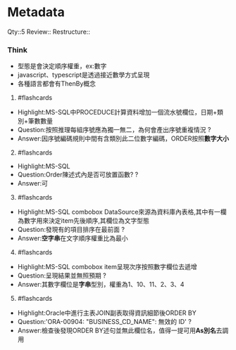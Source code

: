 # Metadata
Qty::5
Review::
Restructure::

### Think




- 型態是會決定順序權重，ex:數字
- javascript、typescript是透過接近數學方式呈現
- 各種語言都會有ThenBy概念



1. #flashcards 
- Highlight:MS-SQL中PROCEDUCE計算資料增加一個流水號欄位，日期+類別+筆數數量
- Question:按照推理每組序號應為獨一無二，為何會產出序號重複情況
?
- Answer:因序號編碼規則中間有含類別此二位數字編碼，ORDER按照**數字大小**

2. #flashcards 
- Highlight:MS-SQL
- Question:Order陳述式內是否可放置函數?
?
- Answer:可

3. #flashcards 
- Highlight:MS-SQL combobox DataSource來源為資料庫內表格,其中有一欄為數字用來決定item先後順序,其欄位為文字型態
- Question:發現有的項目排序在最前面
?
- Answer:**空字串**在文字順序權重比為最小

4. #flashcards 
- Highlight:MS-SQL combobox item呈現次序按照數字欄位去遞增
- Question:呈現結果並無照預期
?
- Answer:其數字欄位是**字串**型別，權重為1、10、11、2、3、4

5. #flashcards 
- Highlight:Oracle中進行主表JOIN副表取得資訊細節後ORDER BY
- Question:'ORA-00904: "BUSINESS_CD_NAME": 無效的 ID'
?
- Answer:檢查後發現ORDER BY述句並無此欄位名，值得一提可用**As別名**去調用
